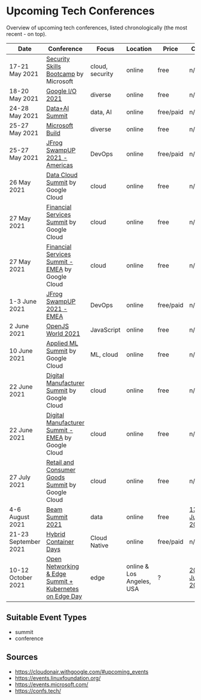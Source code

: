 # Upcoming Tech Conferences

Overview of upcoming tech conferences, listed chronologically (the most recent - on top).

| Date | Conference | Focus | Location | Price | CFP |
| --- | --- | --- | --- | --- | --- |
| 17-21 May 2021 | [Security Skills Bootcamp](https://www.microsoft.com/en-au/cloud-training-events/security-cloud-skills-in-a-week) by Microsoft | cloud, security | online | free | n/a |
| 18-20 May 2021 | [Google I/O 2021](https://events.google.com/io/) | diverse | online | free | n/a |
| 24-28 May 2021 | [Data+AI Summit](https://databricks.com/dataaisummit) | data, AI | online | free/paid | n/a |
| 25-27 May 2021 | [Microsoft Build](https://mybuild.microsoft.com/) | diverse | online | free | n/a |
| 25-27 May 2021 | [JFrog SwampUP 2021 - Americas](https://swampup.jfrog.com/) | DevOps | online | free/paid | n/a |
| 26 May 2021 | [Data Cloud Summit](https://cloudonair.withgoogle.com/events/summit-data-cloud) by Google Cloud | cloud | online | free | n/a |
| 27 May 2021 | [Financial Services Summit](https://cloudonair.withgoogle.com/events/summit-emea-finserv) by Google Cloud | cloud | online | free | n/a |
| 27 May 2021 | [Financial Services Summit - EMEA](https://cloudonair.withgoogle.com/events/summit-emea-finserv) by Google Cloud | cloud | online | free | n/a |
| 1-3 June 2021 | [JFrog SwampUP 2021 - EMEA](https://swampup.jfrog.com/) | DevOps | online | free/paid | n/a |
| 2 June 2021 | [OpenJS World 2021](https://openjsf.org/openjs-world-2021/) | JavaScript | online | free | n/a |
| 10 June 2021 | [Applied ML Summit](https://cloudonair.withgoogle.com/events/summit-ml-practitioners) by Google Cloud | ML, cloud | online | free | n/a |
| 22 June 2021 | [Digital Manufacturer Summit](https://cloudonair.withgoogle.com/events/summit-manufacturing) by Google Cloud | cloud | online | free | n/a |
| 22 June 2021 | [Digital Manufacturer Summit - EMEA](https://cloudonair.withgoogle.com/events/summit-emea-manufacturing) by Google Cloud | cloud | online | free | n/a |
| 27 July 2021 | [Retail and Consumer Goods Summit](https://cloudonair.withgoogle.com/events/summit-retail) by Google Cloud | cloud | online | free | n/a |
| 4-6 August 2021 | [Beam Summit 2021](https://beam-summit-2021-digital.web.app/) | data | online | free | [13 June 2021](https://sessionize.com/beam-digital-summit-2021) |
| 21-23 September 2021 | [Hybrid Container Days](https://www.containerdays.io/) | Cloud Native | online | free/paid | n/a |
| 10-12 October 2021 | [Open Networking & Edge Summit + Kubernetes on Edge Day](https://events.linuxfoundation.org/open-networking-edge-summit-north-america/) | edge | online & Los Angeles, USA | ? | [20 June 2021](https://events.linuxfoundation.org/open-networking-edge-summit-north-america/program/cfp/) |

## Suitable Event Types

- summit
- conference

## Sources

- https://cloudonair.withgoogle.com/#upcoming_events
- https://events.linuxfoundation.org/
- https://events.microsoft.com/
- https://confs.tech/
